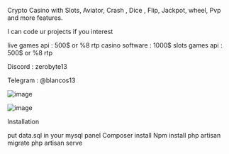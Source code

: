 Crypto Casino with Slots, Aviator, Crash , Dice , Flip, Jackpot, wheel, Pvp and more features.


I can code ur projects if you interest

live games api : 500$ or %8 rtp
casino software : 1000$
slots games api : 500$ or %8 rtp

Discord : zerobyte13

Telegram : @blancos13


![image](https://github.com/ZeroByte4701/Win2x/assets/94198465/2b245e31-ee56-48d1-ac5d-761c9a852fcd)

![image](https://user-images.githubusercontent.com/94198465/208200275-9d6fd2c6-0ffd-4e9d-8856-710d788830d0.png)

Installation 

put data.sql in your mysql panel
Composer install
Npm install
php artisan migrate
php artisan serve

